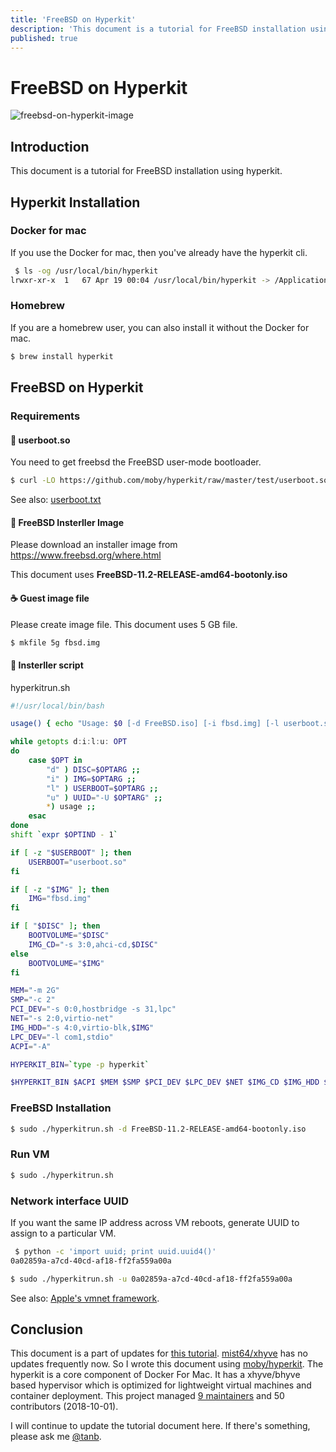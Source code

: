 ```yaml
---
title: 'FreeBSD on Hyperkit'
description: 'This document is a tutorial for FreeBSD installation using hyperkit. Hyperkit Installation. Docker for mac. If you use the Docker for mac, then you've already have the hyperkit cli.'
published: true
---
```


# FreeBSD on Hyperkit

![freebsd-on-hyperkit-image](/assets/blog/1538132080.png)

## Introduction

This document is a tutorial for FreeBSD installation using hyperkit.

## Hyperkit Installation

### Docker for mac

If you use the Docker for mac, then you've already have the hyperkit cli.

```bash
 $ ls -og /usr/local/bin/hyperkit
lrwxr-xr-x  1   67 Apr 19 00:04 /usr/local/bin/hyperkit -> /Applications/Docker.app/Contents/Resources/bin/com.docker.hyperkit
```

### Homebrew

If you are a homebrew user, you can also install it without the Docker for mac.

```bash
$ brew install hyperkit
```

## FreeBSD on Hyperkit

### Requirements

#### 🧀 userboot.so
You need to get freebsd the FreeBSD user-mode bootloader.

```bash
$ curl -LO https://github.com/moby/hyperkit/raw/master/test/userboot.so
```

See also: [userboot.txt](https://github.com/moby/hyperkit/blob/master/test/userboot.txt)

#### 🍕 FreeBSD Insterller Image

Please download an installer image from https://www.freebsd.org/where.html

This document uses **FreeBSD-11.2-RELEASE-amd64-bootonly.iso**

#### ☕️ Guest image file

Please create image file. This document uses 5 GB file.

```bash
$ mkfile 5g fbsd.img
```

#### 🍗 Insterller script

hyperkitrun.sh

```bash
#!/usr/local/bin/bash

usage() { echo "Usage: $0 [-d FreeBSD.iso] [-i fbsd.img] [-l userboot.so] [-u UUID]" 1>&2; exit 1; }

while getopts d:i:l:u: OPT
do
    case $OPT in
        "d" ) DISC=$OPTARG ;;
        "i" ) IMG=$OPTARG ;;
        "l" ) USERBOOT=$OPTARG ;;
        "u" ) UUID="-U $OPTARG" ;;
        *) usage ;;
    esac
done
shift `expr $OPTIND - 1`

if [ -z "$USERBOOT" ]; then
    USERBOOT="userboot.so"
fi

if [ -z "$IMG" ]; then
    IMG="fbsd.img"
fi

if [ "$DISC" ]; then
    BOOTVOLUME="$DISC"
    IMG_CD="-s 3:0,ahci-cd,$DISC"
else
    BOOTVOLUME="$IMG"
fi

MEM="-m 2G"
SMP="-c 2"
PCI_DEV="-s 0:0,hostbridge -s 31,lpc"
NET="-s 2:0,virtio-net"
IMG_HDD="-s 4:0,virtio-blk,$IMG"
LPC_DEV="-l com1,stdio"
ACPI="-A"

HYPERKIT_BIN=`type -p hyperkit`

$HYPERKIT_BIN $ACPI $MEM $SMP $PCI_DEV $LPC_DEV $NET $IMG_CD $IMG_HDD $UUID -f fbsd,$USERBOOT,$BOOTVOLUME
```

### FreeBSD Installation

```bash
$ sudo ./hyperkitrun.sh -d FreeBSD-11.2-RELEASE-amd64-bootonly.iso
```

### Run VM

```bash
$ sudo ./hyperkitrun.sh
```

### Network interface UUID

If you want the same IP address across VM reboots, generate UUID to assign to a particular VM.

```bash
 $ python -c 'import uuid; print uuid.uuid4()'
0a02859a-a7cd-40cd-af18-ff2fa559a00a
```

```bash
$ sudo ./hyperkitrun.sh -u 0a02859a-a7cd-40cd-af18-ff2fa559a00a
```

See also: [Apple's vmnet framework](https://developer.apple.com/documentation/vmnet).

## Conclusion

This document is a part of updates for [this tutorial](https://gist.github.com/tanb/f8fefa22332edc7a641d). [mist64/xhyve](https://github.com/mist64/xhyve) has no updates frequently now. So I wrote this document using [moby/hyperkit](https://github.com/moby/hyperkit). The hyperkit is a core component of Docker For Mac. It has a xhyve/bhyve based hypervisor which is optimized for lightweight virtual machines and container deployment. This project managed [9 maintainers](https://github.com/moby/hyperkit/blob/master/MAINTAINERS) and 50 contributors (2018-10-01).

I will continue to update the tutorial document here. If there's something, please ask me [@tanb](https://twitter.com/tanb).
